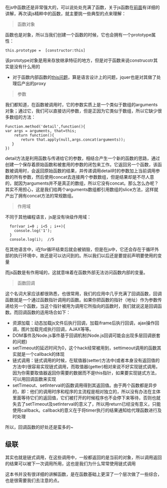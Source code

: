 在js中函数还是非常强大的，可以说处处充满了函数，关于js函数在[前面](https://github.com/Anjing1993/mypassages/blob/master/%E8%AF%BB%E4%B9%A6/js%E9%AB%98%E7%A8%8B(%E5%87%BD%E6%95%B0)2016-01-16.md)有详细的讲解，再次读js精粹中的函数，就主要挑一些典型的点来理解：
> 函数对象

函数也是对象，所以当我们创建一个函数的时候，它也会拥有一个prototype属性：

    this.prototype =  [constructor:this]
该prototype对象是用来存放继承特征的地方，但是对于函数来说construcotr其实是没有什么用的


- 对于函数内部函数的[this问题](https://github.com/Anjing1993/mypassages/blob/master/js/about-this2016-01-16.md)，算是语言设计上的问题，jquer也是对其做了处理后产出的proxy 
> 参数

我们都知道，在函数被调用时，它的参数实质上是一个类似于数组的arguments对象；通过它，我们可以直接访问参数，但是正因为它类似于数组，所以它缺少很多数组的方法：

    Function.method('detail',function(){
    var args = arguments, that=this;
        return function(){
           return that.apply(null,args.concat(arguments));
       }
    })

detail方法是利用函数与传递给它的参数，相结合产生一个新的函数的思路，通过创建一个保存着原始函数和被套用的参数的闭包来工作。它返回另一个函数，该函数被调用时，会返回原始函数的结果，并传递调用detail时的参数加上当前调用参数的所有参数，然后使用concat去连接两个参数数组，但是结果却是不尽人意的，就因为arguments并不是真正的数组，所以它没有concat。那么怎么办呢？其实不用担心，这是我们给两个arguments数组都引用数组的slice方法，这样就产出了拥有concat方法的常规数组。
> 作用域

不同于其他编程语言，js是没有块级作用域：

      for(var i=0 ; i<5 ; i++){
        console.log('1');
      }
      console.log(i);  //5
在其他语言中，i在for循环结束后就会被销毁，但是在js中，它还会存在于循环外部的执行环境中，故还是可以访问到的。所以我们以后还是要提前声明要使用的变量

而js函数是有作用域的，这就意味着在函数外部无法访问函数内部的变量。

> 函数回调

这个名词大家应该都很熟悉，也很常用，我们的应用中几乎充满了回调函数，回调函数就是一个通过函数指针调用的函数。如果你把函数的指针（地址）作为参数传递给另一个函数，当这个指针被用为调用它所指向的函数时，我们就说这是回调函数。而回调函数的适用场合如下：


- 资源加载：动态加载js文件后执行回调，加载iframe后执行回调，ajax操作回调，图片加载完成执行回调，AJAX等等。
- DOM事件及Node.js事件基于回调机制(Node.js回调可能会出现多层回调嵌套的问题)
- setTimeout的延迟时间为0，这个hack经常被用到，settimeout调用的函数其实就是一个callback的体现
- 链式调用：链式调用的时候，在赋值器(setter)方法中(或者本身没有返回值的方法中)很容易实现链式调用，而取值器(getter)相对来说不好实现链式调用，因为你需要取值器返回你需要的数据而不是this指针，如果要实现链式方法，可以用回调函数来实现
- setTimeout、setInterval的函数调用得到其返回值。由于两个函数都是异步的，即：他们的调用时序和程序的主流程是相对独立的，所以没有办法在主体里面等待它们的返回值，它们被打开的时候程序也不会停下来等待，否则也就失去了setTimeout及setInterval的意义了，所以用return已经没有意义，只能使用callback。callback的意义在于将timer执行的结果通知给代理函数进行及时处理

所以，回调函数的好处还是蛮多的~
## 级联 ##
其实也就是链式调用，在这些调用中，一般都返回的是当前的对象，所以调用返回的结果可以被下一次调用所用，这也是我们为什么常常使用链式调用

这本书并没有很详细的讲解函数，是在函数基础上更深了一个层次做了一些综合，也是很需要我们去注意的点。

